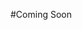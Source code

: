 #Coming Soon
<!--
# Installing DataSaker Mysql agent in Ubuntu environment (Beta)
'Mysql agent' collects database status and slow queries in real time.
This allows you to collect a variety of information, including performance metrics, resource usage, and slow queries from your database.
Based on the collected data, you can identify and respond to database performance bottlenecks.
It can also detect slow queries to improve database performance by creating indexes, optimizing queries, and more.
We tailor agent settings to your needs to deliver optimal results.
<br><br>

# Supported version
|version|support|
|---|---|
|MySQL 8.0.33|O|

<br><br>

# Did you run the DataSaker predecessor?
In the current Ubuntu environment, if the preceding task of `DataSaker` has not been carried out, please proceed with the preceding task of `DataSaker` first. [DataSaker predecessor](${PREPARATION_MANUAL_KR})
<br><br>

# Install Mysql agent
## 1. Change MySQL settings
Please check if the `performance_schema=ON` module of the database you want to control is activated.\
[performance_schema reference site](https://dev.mysql.com/doc/refman/8.0/en/performance-schema-quick-start.html)

## 2. Setting MySQL User Privileges
In order to install `MySQL agent`, you need to grant permission to `MySQL User`.\
Check the privileges of `MySQL user`, and grant privileges if they do not exist.\
Required user rights are as follows.
-`SELECT`
-`UPDATE`
-`DELETE`
-`INSERT`

[MySQL user permission reference site](https://dev.mysql.com/doc/refman/8.0/en/grant.html)

## 3. Install the package
```bash
curl -fsSL -o installer.sh https://dsk-agent-s3.s3.ap-northeast-2.amazonaws.com/dsk-agent-s3/public/install.sh
chmod 700 installer.sh
sudo ./installer.sh dsk-mysql-agent
```

## 4. Register MySQL agent settings
### Register environment variables
```
env DATA_SOURCE_NAME=ID:Password@MySQLIP:Port
```

### Option input
Write the contents to `/etc/datasaker/dsk-mysql-agent/agent-config.yml`.
```yaml
agent:
  metadata:
    agent_name: 'dsk-mysql-agent' # agent name (alias) default=dsk-node-agent
  options:
    exporter_config:
      command: "/usr/bin/dsk-mysqld-exporter"
      port: 19104
      args:
        - --collect.info_schema.clientstats
        - --collect.info_schema.innodb_metrics
        - --collect.info_schema.innodb_tablespaces
        - --collect.info_schema.innodb_cmp
        - --collect.info_schema.innodb_cmpmem
        - --collect.info_schema.processlist
        - --collect.info_schema.query_response_time
        - --collect.info_schema.replica_host
        - --collect.info_schema.tables
        - --collect.info_schema.tables.databases=‘*’
        - --collect.info_schema.tablestats
        - --collect.info_schema.schemastats
        - --collect.info_schema.userstats
        - --collect.perf_schema.eventsstatements
        - --collect.perf_schema.eventsstatementssum
        - --collect.perf_schema.eventswaits
        - --collect.perf_schema.file_events
        - --collect.perf_schema.file_instances
        - --collect.perf_schema.file_instances.remove_prefix=false
        - --collect.perf_schema.indexiowaits
        - --collect.perf_schema.memory_events
        - --collect.perf_schema.memory_events.remove_prefix=false
        - --collect.perf_schema.tableiowaits
        - --collect.perf_schema.tablelocks
        - --collect.perf_schema.replication_group_members
        - --collect.perf_schema.replication_group_member_stats
        - --collect.perf_schema.replication_applier_status_by_worker
    scrape_configs:
      - job_name: 'dsk-mysql-agent'
        url: localhost:19104 #
        filtering_configs:
          rule: drop
```


## 5. Run the package
```bash
$ sudo -E dsk-mysql-agent start
Agent is running
```

## 6. Check package execution status
### Running
```bash
$ sudo dsk-mysql-agents status
Agent is running
```
### Not Running
```bash
$ sudo dsk-mysql-agents status
Agent is not running
```
<br><br>

# Uninstall Mysql agent
## 1. Package abort
```bash
sudo dsk-mysql-agent stop
```

## 2. Remove packages
```bash
sudo apt remove dsk-mysql-agent
```
-->